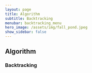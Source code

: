 ```yaml
---
layout: page
title: Algorithm
subtitle: Backtracking
menubar: backtracking_menu
hero_image: /assets/img/fall_pond.jpeg
show_sidebar: false
---
```


## Algorithm
### Backtracking
